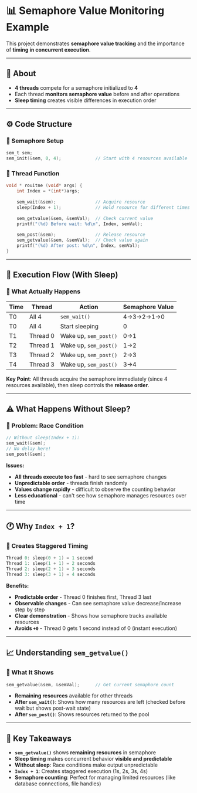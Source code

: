 # 📊 Semaphore Value Monitoring Example

This project demonstrates **semaphore value tracking** and the importance of **timing in concurrent execution**.

---

## 📌 About

- **4 threads** compete for a semaphore initialized to **4**
- Each thread **monitors semaphore value** before and after operations
- **Sleep timing** creates visible differences in execution order

---

## ⚙️ Code Structure

### 🔹 Semaphore Setup
```c
sem_t sem;
sem_init(&sem, 0, 4);             // Start with 4 resources available
```

### 🔹 Thread Function
```c
void * rouitne (void* args) {
    int Index = *(int*)args;
    
    sem_wait(&sem);               // Acquire resource
    sleep(Index + 1);             // Hold resource for different times
    
    sem_getvalue(&sem, &semVal);  // Check current value
    printf("(%d) Before wait: %d\n", Index, semVal);
    
    sem_post(&sem);               // Release resource
    sem_getvalue(&sem, &semVal);  // Check value again
    printf("(%d) After post: %d\n", Index, semVal);
}
```

---

## 🔄 Execution Flow (With Sleep)

### 🔹 What Actually Happens

| Time | Thread | Action | Semaphore Value |
|------|--------|--------|----------------|
| T0 | All 4 | `sem_wait()` | 4→3→2→1→0 |
| T0 | All 4 | Start sleeping | 0 |
| T1 | Thread 0 | Wake up, `sem_post()` | 0→1 |
| T2 | Thread 1 | Wake up, `sem_post()` | 1→2 |
| T3 | Thread 2 | Wake up, `sem_post()` | 2→3 |
| T4 | Thread 3 | Wake up, `sem_post()` | 3→4 |

**Key Point**: All threads acquire the semaphore immediately (since 4 resources available), then sleep controls the **release order**.

---

## ⚠️ What Happens Without Sleep?

### 🔹 Problem: Race Condition
```c
// Without sleep(Index + 1):
sem_wait(&sem);
// No delay here!
sem_post(&sem);
```

**Issues:**
- **All threads execute too fast** - hard to see semaphore changes
- **Unpredictable order** - threads finish randomly
- **Values change rapidly** - difficult to observe the counting behavior
- **Less educational** - can't see how semaphore manages resources over time

---

## 🕐 Why `Index + 1`?

### 🔹 Creates Staggered Timing
```c
Thread 0: sleep(0 + 1) = 1 second
Thread 1: sleep(1 + 1) = 2 seconds  
Thread 2: sleep(2 + 1) = 3 seconds
Thread 3: sleep(3 + 1) = 4 seconds
```

**Benefits:**
- **Predictable order** - Thread 0 finishes first, Thread 3 last
- **Observable changes** - Can see semaphore value decrease/increase step by step
- **Clear demonstration** - Shows how semaphore tracks available resources
- **Avoids `+0`** - Thread 0 gets 1 second instead of 0 (instant execution)

---

## 📈 Understanding `sem_getvalue()`

### 🔹 What It Shows
```c
sem_getvalue(&sem, &semVal);      // Get current semaphore count
```

- **Remaining resources** available for other threads
- **After `sem_wait()`**: Shows how many resources are left (checked before wait but shows post-wait state)
- **After `sem_post()`**: Shows resources returned to the pool
---

## 🔑 Key Takeaways

- **`sem_getvalue()`** shows **remaining resources** in semaphore
- **Sleep timing** makes concurrent behavior **visible and predictable**
- **Without sleep**: Race conditions make output unpredictable
- **`Index + 1`**: Creates staggered execution (1s, 2s, 3s, 4s)
- **Semaphore counting**: Perfect for managing limited resources (like database connections, file handles)